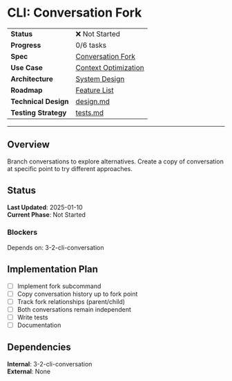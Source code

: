 # CLI: Conversation Fork

| | |
|---|---|
| **Status** | ❌ Not Started |
| **Progress** | 0/6 tasks |
| **Spec** | [Conversation Fork](../../../../products/anygpt/specs/anygpt/cli/conversation.md) |
| **Use Case** | [Context Optimization](../../../../products/anygpt/cases/context-optimization.md) |
| **Architecture** | [System Design](../../architecture.md) |
| **Roadmap** | [Feature List](../../roadmap.md) |
| **Technical Design** | [design.md](./design.md) |
| **Testing Strategy** | [tests.md](./tests.md) |

---

## Overview

Branch conversations to explore alternatives. Create a copy of conversation at specific point to try different approaches.

## Status

**Last Updated**: 2025-01-10  
**Current Phase**: Not Started

### Blockers
Depends on: 3-2-cli-conversation

## Implementation Plan

- [ ] Implement fork subcommand
- [ ] Copy conversation history up to fork point
- [ ] Track fork relationships (parent/child)
- [ ] Both conversations remain independent
- [ ] Write tests
- [ ] Documentation

## Dependencies

**Internal**: 3-2-cli-conversation  
**External**: None

